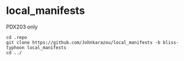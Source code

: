 # local_manifests
PDX203 only

```
cd .repo
git clone https://github.com/Johnkarazou/local_manifests -b bliss-typhoon local_manifests
cd ../
